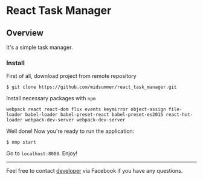 # React Task Manager

## Overview
It's a simple task manager. 

### Install

First of all, download project from remote repository
 
    $ git clone https://github.com/midsummer/react_task_manager.git

Install necessary packages with `npm`

    webpack react react-dom flux events keymirror object-assign file-loader babel-loader babel-preset-react babel-preset-es2015 react-hot-loader webpack-dev-server webpack-dev-server

Well done! Now you're ready to run the application:

    $ nmp start

Go to `localhost:8080`. Enjoy!

-------

Feel free to contact [developer](https://www.facebook.com/pischicov) via Facebook if you have any questions.
